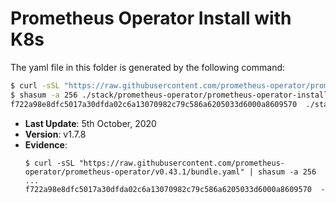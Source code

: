 # Prometheus Operator Install with K8s

The yaml file in this folder is generated by the following command:

```bash
$ curl -sSL "https://raw.githubusercontent.com/prometheus-operator/prometheus-operator/v0.43.1/bundle.yaml" > ./stack/prometheus-operator/prometheus-operator-install.yaml
$ shasum -a 256 ./stack/prometheus-operator/prometheus-operator-install.yaml
f722a98e8dfc5017a30dfda02c6a13070982c79c586a6205033d6000a8609570  ./stack/prometheus-operator/prometheus-operator-install.yaml
```

- **Last Update**: 5th October, 2020
- **Version**: v1.7.8
- **Evidence**:
  ```
  $ curl -sSL "https://raw.githubusercontent.com/prometheus-operator/prometheus-operator/v0.43.1/bundle.yaml" | shasum -a 256
  ...
  f722a98e8dfc5017a30dfda02c6a13070982c79c586a6205033d6000a8609570  -
  ```
